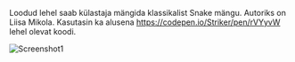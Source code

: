 Loodud lehel saab külastaja mängida klassikalist Snake mängu.
Autoriks on Liisa Mikola.
Kasutasin ka alusena https://codepen.io/Striker/pen/rVYyvW lehel olevat koodi.

![Screenshot1](https://github.com/liismik/2-kodutoo/blob/main/capture.PNG)
